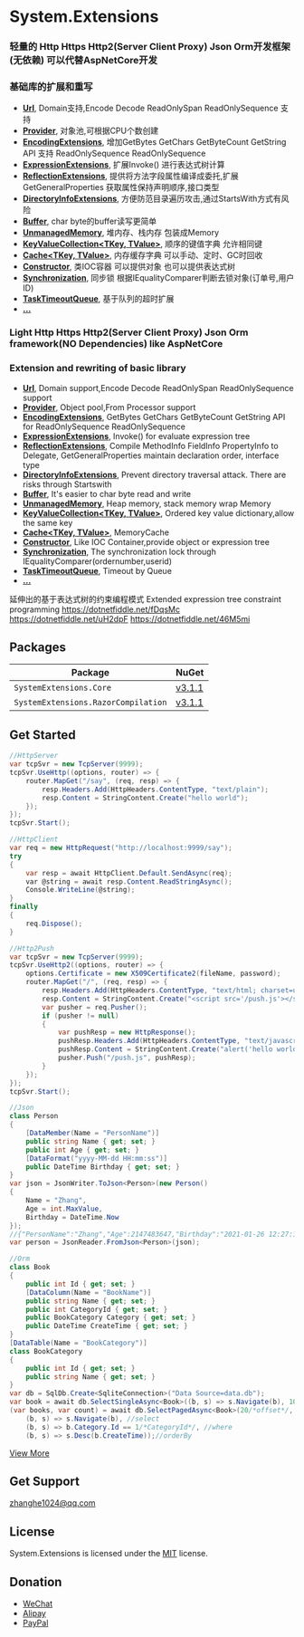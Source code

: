 ﻿System.Extensions
============

### 轻量的 Http Https Http2(Server Client Proxy) Json Orm开发框架(无依赖) 可以代替AspNetCore开发
### 基础库的扩展和重写
- **[Url](System.Extensions/System/Url.cs)**, Domain支持,Encode Decode  ReadOnlySpan<char> ReadOnlySequence<char> 支持
- **[Provider<T>](System.Extensions/System/Provider.cs)**, 对象池,可根据CPU个数创建
- **[EncodingExtensions](System.Extensions/System/Text/EncodingExtensions.cs)**, 增加GetBytes GetChars GetByteCount GetString API 支持 ReadOnlySequence<char> ReadOnlySequence<byte>
- **[ExpressionExtensions](System.Extensions/System/Linq/Expressions/ExpressionExtensions.cs)**, 扩展Invoke() 进行表达式树计算
- **[ReflectionExtensions](System.Extensions/System/Reflection/ReflectionExtensions.cs)**, 提供将方法字段属性编译成委托,扩展GetGeneralProperties 获取属性保持声明顺序,接口类型
- **[DirectoryInfoExtensions](System.Extensions/System/IO/DirectoryInfoExtensions.cs)**, 方便防范目录遍历攻击,通过StartsWith方式有风险
- **[Buffer<T>](System.Extensions/System/Buffers/Buffer.cs)**, char byte的buffer读写更简单
- **[UnmanagedMemory<T>](System.Extensions/System/Buffers/UnmanagedMemory.cs)**, 堆内存、栈内存 包装成Memory<T>
- **[KeyValueCollection<TKey, TValue>](System.Extensions/System/Collections/Generic/KeyValueCollection.cs)**, 顺序的键值字典 允许相同键
- **[Cache<TKey, TValue>](System.Extensions/System/Collections/Concurrent/Cache.cs)**, 内存缓存字典 可以手动、定时、GC时回收
- **[Constructor](System.Extensions/System/Reflection/Constructor.cs)**, 类IOC容器 可以提供对象 也可以提供表达式树
- **[Synchronization<T>](System.Extensions/System/Threading/Synchronization.cs)**, 同步锁 根据IEqualityComparer<T>判断去锁对象(订单号,用户ID)
- **[TaskTimeoutQueue](System.Extensions/System/Threading/Tasks/TaskTimeoutQueue.cs)**, 基于队列的超时扩展
- **[...](System.Extensions/System)**

### Light Http Https Http2(Server Client Proxy) Json Orm framework(NO Dependencies) like AspNetCore
### Extension and rewriting of basic library
- **[Url](System.Extensions/System/Url.cs)**, Domain support,Encode Decode ReadOnlySpan<char> ReadOnlySequence<char> support
- **[Provider<T>](System.Extensions/System/Provider.cs)**, Object pool,From Processor support
- **[EncodingExtensions](System.Extensions/System/Text/EncodingExtensions.cs)**,  GetBytes GetChars GetByteCount GetString API for ReadOnlySequence<char> ReadOnlySequence<byte>
- **[ExpressionExtensions](System.Extensions/System/Linq/Expressions/ExpressionExtensions.cs)**, Invoke() for evaluate expression tree
- **[ReflectionExtensions](System.Extensions/System/Reflection/ReflectionExtensions.cs)**, Compile MethodInfo FieldInfo PropertyInfo to Delegate, GetGeneralProperties maintain declaration order, interface type
- **[DirectoryInfoExtensions](System.Extensions/System/IO/DirectoryInfoExtensions.cs)**, Prevent directory traversal attack. There are risks through Startswith
- **[Buffer<T>](System.Extensions/System/Buffers/Buffer.cs)**,  It's easier to char byte read and write
- **[UnmanagedMemory<T>](System.Extensions/System/Buffers/UnmanagedMemory.cs)**, Heap memory, stack memory wrap Memory<T>
- **[KeyValueCollection<TKey, TValue>](System.Extensions/System/Collections/Generic/KeyValueCollection.cs)**, Ordered key value dictionary,allow the same key
- **[Cache<TKey, TValue>](System.Extensions/System/Collections/Concurrent/Cache.cs)**, MemoryCache
- **[Constructor](System.Extensions/System/Reflection/Constructor.cs)**, Like IOC Container,provide object or expression tree
- **[Synchronization<T>](System.Extensions/System/Threading/Synchronization.cs)**, The synchronization lock through IEqualityComparer<T>(ordernumber,userid)
- **[TaskTimeoutQueue](System.Extensions/System/Threading/Tasks/TaskTimeoutQueue.cs)**, Timeout by Queue 
- **[...](System.Extensions/System)**

延伸出的基于表达式树的约束编程模式
Extended expression tree constraint programming
https://dotnetfiddle.net/fDqsMc
https://dotnetfiddle.net/uH2dpF
https://dotnetfiddle.net/46M5mi

## Packages

Package                                   | NuGet
------------------------------------------|-----------------------------
`SystemExtensions.Core` | [v3.1.1](https://www.nuget.org/packages/SystemExtensions.Core)
`SystemExtensions.RazorCompilation` | [v3.1.1](https://www.nuget.org/packages/SystemExtensions.RazorCompilation)

## Get Started

```csharp
//HttpServer
var tcpSvr = new TcpServer(9999);
tcpSvr.UseHttp((options, router) => {
	router.MapGet("/say", (req, resp) => {
		resp.Headers.Add(HttpHeaders.ContentType, "text/plain");
		resp.Content = StringContent.Create("hello world");
	});
});
tcpSvr.Start();
```
```csharp
//HttpClient
var req = new HttpRequest("http://localhost:9999/say");
try
{
	var resp = await HttpClient.Default.SendAsync(req);
	var @string = await resp.Content.ReadStringAsync();
	Console.WriteLine(@string);
}
finally
{
	req.Dispose();
}
```
```csharp
//Http2Push
var tcpSvr = new TcpServer(9999);
tcpSvr.UseHttp2((options, router) => {
	options.Certificate = new X509Certificate2(fileName, password);
	router.MapGet("/", (req, resp) => {
		resp.Headers.Add(HttpHeaders.ContentType, "text/html; charset=utf-8");
		resp.Content = StringContent.Create("<script src='/push.js'></script>");
		var pusher = req.Pusher();
		if (pusher != null)
		{
			var pushResp = new HttpResponse();
			pushResp.Headers.Add(HttpHeaders.ContentType, "text/javascript; charset=utf-8");
			pushResp.Content = StringContent.Create("alert('hello world')");
			pusher.Push("/push.js", pushResp);
		}
	});
});
tcpSvr.Start();
```
```csharp
//Json
class Person
{
	[DataMember(Name = "PersonName")]
	public string Name { get; set; }
	public int Age { get; set; }
	[DataFormat("yyyy-MM-dd HH:mm:ss")]
	public DateTime Birthday { get; set; }
}
var json = JsonWriter.ToJson<Person>(new Person()
{
	Name = "Zhang",
	Age = int.MaxValue,
	Birthday = DateTime.Now
});
//{"PersonName":"Zhang","Age":2147483647,"Birthday":"2021-01-26 12:27:15"}
var person = JsonReader.FromJson<Person>(json);
```
```csharp
//Orm
class Book
{
	public int Id { get; set; }
	[DataColumn(Name = "BookName")]
	public string Name { get; set; }
	public int CategoryId { get; set; }
	public BookCategory Category { get; set; }
	public DateTime CreateTime { get; set; }
}
[DataTable(Name = "BookCategory")]
class BookCategory
{
	public int Id { get; set; }
	public string Name { get; set; }
}
var db = SqlDb.Create<SqliteConnection>("Data Source=data.db");
var book = await db.SelectSingleAsync<Book>((b, s) => s.Navigate(b), 100/*BookId*/);
(var books, var count) = await db.SelectPagedAsync<Book>(20/*offset*/, 100/*fetch*/,
	(b, s) => s.Navigate(b), //select
	(b, s) => b.Category.Id == 1/*CategoryId*/, //where
	(b, s) => s.Desc(b.CreateTime));//orderBy
```
[View More](Samples)

## Get Support

zhanghe1024@qq.com

## License

System.Extensions is licensed under the [MIT](LICENSE) license.

## Donation

- [WeChat](https://share.weiyun.com/85mNdQnS)
- [Alipay](https://share.weiyun.com/nMqXbWHU)
- [PayPal](https://www.paypal.me/zhanghe1024)